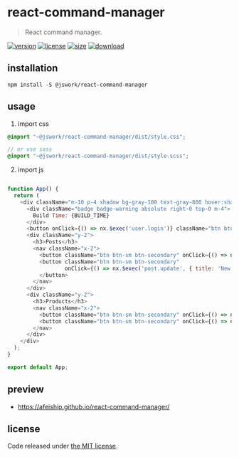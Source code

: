 # react-command-manager
> React command manager.

[![version][version-image]][version-url]
[![license][license-image]][license-url]
[![size][size-image]][size-url]
[![download][download-image]][download-url]

## installation
```shell
npm install -S @jswork/react-command-manager
```

## usage
1. import css
  ```scss
  @import "~@jswork/react-command-manager/dist/style.css";

  // or use sass
  @import "~@jswork/react-command-manager/dist/style.scss";
  ```
2. import js
  ```js

  function App() {
    return (
      <div className="m-10 p-4 shadow bg-gray-100 text-gray-800 hover:shadow-md transition-all">
        <div className="badge badge-warning absolute right-0 top-0 m-4">
          Build Time: {BUILD_TIME}
        </div>
        <button onClick={() => nx.$exec('user.login')} className="btn btn-primary">User Login</button>
        <div className="y-2">
          <h3>Posts</h3>
          <nav className="x-2">
            <button className="btn btn-sm btn-secondary" onClick={() => nx.$exec('post.create')}>New Post</button>
            <button className="btn btn-sm btn-secondary"
                    onClick={() => nx.$exec('post.update', { title: 'New Title' })}>Update Post
            </button>
          </nav>
        </div>
        <div className="y-2">
          <h3>Products</h3>
          <nav className="x-2">
            <button className="btn btn-sm btn-secondary" onClick={() => nx.$exec('productCompare.add')}>Add to compare</button>
            <button className="btn btn-sm btn-secondary" onClick={() => nx.$exec('productCompare.remove')}>Remove from compare</button>
          </nav>
        </div>
      </div>
    );
  }

  export default App;
  ```

## preview
- https://afeiship.github.io/react-command-manager/

## license
Code released under [the MIT license](https://github.com/afeiship/react-command-manager/blob/master/LICENSE.txt).

[version-image]: https://img.shields.io/npm/v/@jswork/react-command-manager
[version-url]: https://npmjs.org/package/@jswork/react-command-manager

[license-image]: https://img.shields.io/npm/l/@jswork/react-command-manager
[license-url]: https://github.com/afeiship/react-command-manager/blob/master/LICENSE.txt

[size-image]: https://img.shields.io/bundlephobia/minzip/@jswork/react-command-manager
[size-url]: https://github.com/afeiship/react-command-manager/blob/master/dist/react-command-manager.min.js

[download-image]: https://img.shields.io/npm/dm/@jswork/react-command-manager
[download-url]: https://www.npmjs.com/package/@jswork/react-command-manager
